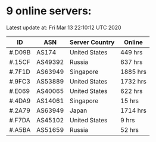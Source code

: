 # 9 online servers:

Latest update at: Fri Mar 13 22:10:12 UTC 2020

| ID | ASN | Server Country | Online |
| -- | --- | -------------- | ------ |
| #.D09B | AS174 | United States | 449 hrs |
| #.15CF | AS49392 | Russia | 637 hrs |
| #.7F1D | AS63949 | Singapore | 1885 hrs |
| #.9FC3 | AS53889 | United States | 1732 hrs |
| #.E069 | AS40065 | United States | 622 hrs |
| #.4DA9 | AS14061 | Singapore | 15 hrs |
| #.2A79 | AS63949 | Japan | 1714 hrs |
| #.F7DA | AS45102 | United States | 9 hrs |
| #.A5BA | AS51659 | Russia | 52 hrs |

